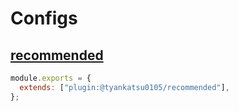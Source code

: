 # Configs

## [recommended](https://github.com/tyankatsu0105/eslint-plugin/tree/master/lib/configs/recommended.ts)

```js
module.exports = {
  extends: ["plugin:@tyankatsu0105/recommended"],
};
```
